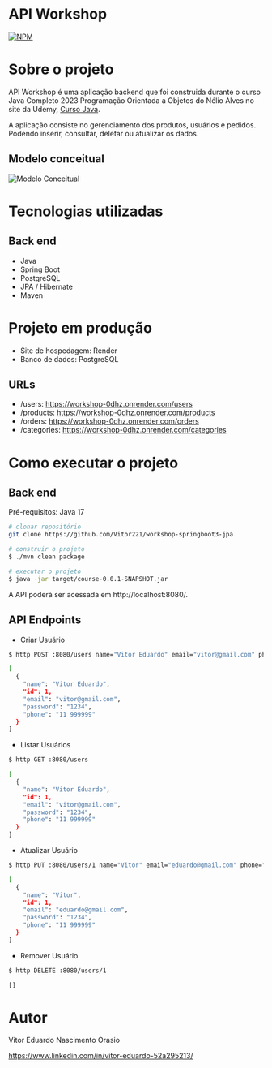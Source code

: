 # API Workshop
[![NPM](https://img.shields.io/npm/l/react)](https://github.com/Vitor221/workshop-springboot3-jpa/blob/main/LICENSE)

# Sobre o projeto

API Workshop é uma aplicação backend que foi construida durante o curso Java Completo 2023 Programação Orientada a Objetos do Nélio Alves no site da Udemy, [Curso Java](https://www.udemy.com/course/java-curso-completo/).

A aplicação consiste no gerenciamento dos produtos, usuários e pedidos. Podendo inserir, consultar, deletar ou atualizar os dados.

## Modelo conceitual
![Modelo Conceitual](https://github.com/Vitor221/assets/blob/main/domainModel.png)

# Tecnologias utilizadas
## Back end
- Java
- Spring Boot
- PostgreSQL
- JPA / Hibernate
- Maven

# Projeto em produção
- Site de hospedagem: Render
- Banco de dados: PostgreSQL

## URLs
- /users: https://workshop-0dhz.onrender.com/users
- /products: https://workshop-0dhz.onrender.com/products
- /orders: https://workshop-0dhz.onrender.com/orders
- /categories: https://workshop-0dhz.onrender.com/categories

# Como executar o projeto

## Back end
Pré-requisitos: Java 17

```bash
# clonar repositório
git clone https://github.com/Vitor221/workshop-springboot3-jpa

# construir o projeto
$ ./mvn clean package

# executar o projeto
$ java -jar target/course-0.0.1-SNAPSHOT.jar
```
A API poderá ser acessada em http://localhost:8080/.

## API Endpoints

- Criar Usuário
```bash
$ http POST :8080/users name="Vitor Eduardo" email="vitor@gmail.com" phone="11 9999999" password="1234"

[
  {
    "name": "Vitor Eduardo",
    "id": 1,
    "email": "vitor@gmail.com",
    "password": "1234",
    "phone": "11 999999"
  }
]
```
- Listar Usuários
```bash
$ http GET :8080/users

[
  {
    "name": "Vitor Eduardo",
    "id": 1,
    "email": "vitor@gmail.com",
    "password": "1234",
    "phone": "11 999999"
  }
]
```
- Atualizar Usuário
```bash
$ http PUT :8080/users/1 name="Vitor" email="eduardo@gmail.com" phone="11 9999999" password="1234"

[
  {
    "name": "Vitor",
    "id": 1,
    "email": "eduardo@gmail.com",
    "password": "1234",
    "phone": "11 999999"
  }
]
```
- Remover Usuário
```bash
$ http DELETE :8080/users/1

[]
```

# Autor

Vitor Eduardo Nascimento Orasio

https://www.linkedin.com/in/vitor-eduardo-52a295213/
